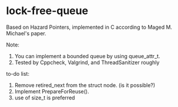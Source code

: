 # lock-free-queue
Based on Hazard Pointers, implemented in C according to Maged M. Michael's paper.

Note:
1. You can implement a bounded queue by using queue_attr_t.
2. Tested by Cppcheck, Valgrind, and ThreadSanitizer roughly

to-do list:
1. Remove retired_next from the struct node. (is it possible?)
2. Implement PrepareForReuse().
3. use of size_t is preferred
